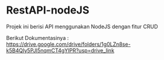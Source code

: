 # RestAPI-nodeJS
 Projek ini berisi API menggunakan NodeJS dengan fitur CRUD

 Berikut Dokumentasinya :
 https://drive.google.com/drive/folders/1g0LZn8se-k5B4QIy5PJI5nqmCT4gYlPR?usp=drive_link
